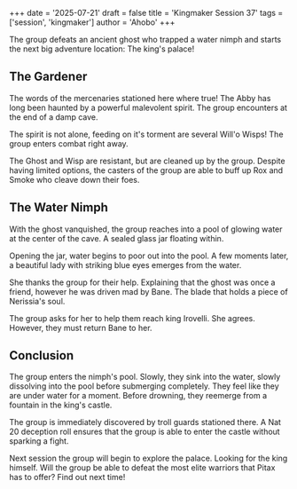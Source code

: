 +++
date = '2025-07-21'
draft = false
title = 'Kingmaker Session 37'
tags = ['session', 'kingmaker']
author = 'Ahobo'
+++

The group defeats an ancient ghost who trapped a water nimph and starts the next big adventure location:
The king's palace!

## The Gardener

The words of the mercenaries stationed here where true! The Abby has long been haunted by a powerful malevolent
spirit. The group encounters at the end of a damp cave.

The spirit is not alone, feeding on it's torment are several Will'o Wisps! The group enters combat right away.

The Ghost and Wisp are resistant, but are cleaned up by the group. Despite having limited options, the casters of
the group are able to buff up Rox and Smoke who cleave down their foes.

## The Water Nimph

With the ghost vanquished, the group reaches into a pool of glowing water at the center of the cave. A sealed glass
jar floating within.

Opening the jar, water begins to poor out into the pool. A few moments later, a beautiful lady with striking blue
eyes emerges from the water.

She thanks the group for their help. Explaining that the ghost was once a friend, however he was driven mad by Bane.
The blade that holds a piece of Nerissia's soul. 

The group asks for her to help them reach king Irovelli. She agrees. However, they must return Bane to her.

## Conclusion

The group enters the nimph's pool. Slowly, they sink into the water, slowly dissolving into the pool before
submerging completely. They feel like they are under water for a moment. Before drowning, they reemerge from
a fountain in the king's castle.

The group is immediately discovered by troll guards stationed there. A Nat 20 deception roll ensures that the group
is able to enter the castle without sparking a fight.

Next session the group will begin to explore the palace. Looking for the king himself. Will the group be able to defeat
the most elite warriors that Pitax has to offer? Find out next time!